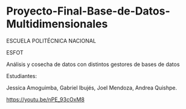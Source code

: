# Proyecto-Final-Base-de-Datos-Multidimensionales
ESCUELA POLITÉCNICA NACIONAL

ESFOT


Análisis y cosecha de datos con distintos gestores de bases de datos

Estudiantes:


Jessica Amoguimba,
Gabriel Ibujés,
Joel Mendoza,
Andrea Quishpe.

https://youtu.be/nPE_93cOxM8